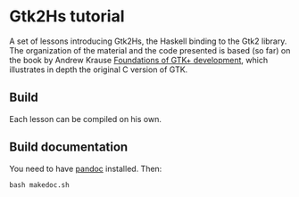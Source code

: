 Gtk2Hs tutorial
===============
A set of lessons introducing Gtk2Hs, the Haskell binding to the Gtk2
library. The organization of the material and the code presented is based (so
far) on the book by Andrew Krause [Foundations of GTK+
development](http://www.gtkbook.com/home.php), which illustrates in depth the
original C version of GTK.

Build
-----
Each lesson can be compiled on his own.

Build documentation
-------------------
You need to have [pandoc](http://johnmacfarlane.net/pandoc/index.html)
installed. Then:

    bash makedoc.sh